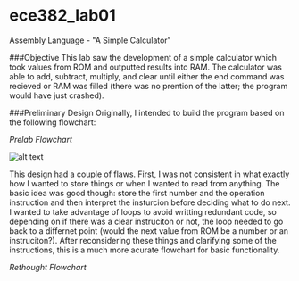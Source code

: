 ece382_lab01
============

Assembly Language - "A Simple Calculator"

###Objective
This lab saw the development of a simple calculator which took values from ROM and outputted results into RAM. The calculator was able to add, subtract, multiply, and clear until either the end command was recieved or RAM was filled (there was no prention of the latter; the program would have just crashed).

###Preliminary Design
Originally, I intended to build the program based on the following flowchart:

_Prelab Flowchart_

![alt text](https://raw.githubusercontent.com/byarbrough/ece382_lab01/master/FlowChart.jpg "Basic Flowchart")

This design had a couple of flaws. First, I was not consistent in what exactly how I wanted to store things or when I wanted to read from anything. The basic idea was good though: store the first number and the operation instruction and then interpret the insturcion before deciding what to do next. I wanted to take advantage of loops to avoid writting redundant code, so depending on if there was a clear instruciton or not, the loop needed to go back to a differnet point (would the next value from ROM be a number or an instruciton?). After reconsidering these things and clarifying some of the instructions, this is a much more acurate flowchart for basic functionality.

_Rethought Flowchart_
